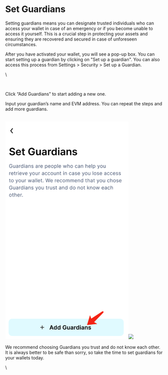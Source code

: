 # Set Guardians

Setting guardians means you can designate trusted individuals who can access your wallet in case of an emergency or if you become unable to access it yourself. This is a crucial step in protecting your assets and ensuring they are recovered and secured in case of unforeseen circumstances.

After you have activated your wallet, you will see a pop-up box. You can start setting up a guardian by clicking on "Set up a guardian". You can also access this process from Settings > Security > Set up a Guardian.

\


<figure><img src="https://lh4.googleusercontent.com/MkLrT-_5DWRe80FmcJn9q0O8Mq6YrEDXck7Q_Fd7MbUWQhx2eEzjXwk65VQmEi--fnN2pO-t39mLVrJLf9NREAR3GcNLUxJCMIA1VegprrYO2F9p8NgWFPL6OLs0Aoe18Kh6B0V9w4UTncLtgEBRmt8" alt=""><figcaption></figcaption></figure>

Click “Add Guardians” to start adding a new one.

Input your guardian’s name and EVM address. You can repeat the steps and add more guardians.

\
![](<../.gitbook/assets/image (2).png>)![](https://lh3.googleusercontent.com/7v9d6k54MdfcXqpIDHQVoI1Pkv2GSE1\_H8m-JnDxvuNoHp5jIVfcdTsNCe\_Sg1LSk3xNumclGH3kQ\_9NGfj8Nubsw4wuB53mSqRtQUSRzCUjOfPRIbBfqtS\_psNutmUUWUzYUNxyLxKN7R-pEwB7KAo)

We recommend choosing Guardians you trust and do not know each other. It is always better to be safe than sorry, so take the time to set guardians for your wallets today.&#x20;

\


